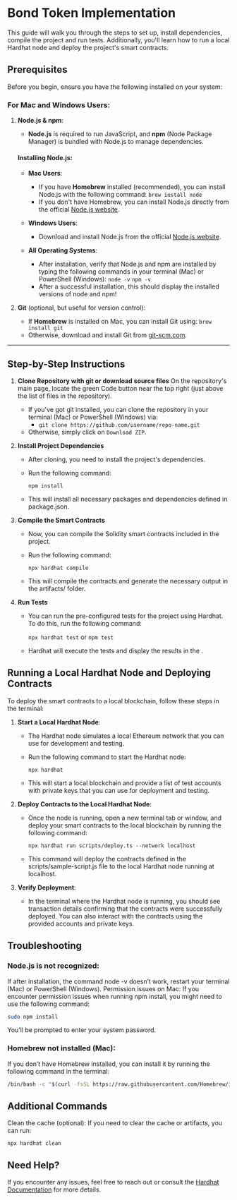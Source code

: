 # Bond Token Implementation

This guide will walk you through the steps to set up, install dependencies, compile the project and run tests. Additionally, you'll learn how to run a local Hardhat node and deploy the project's smart contracts.

## Prerequisites

Before you begin, ensure you have the following installed on your system:

### For Mac and Windows Users:

1. **Node.js & npm**:
   - **Node.js** is required to run JavaScript, and **npm** (Node Package Manager) is bundled with Node.js to manage dependencies.
   
   #### Installing Node.js:

   - **Mac Users**:
     - If you have **Homebrew** installed (recommended), you can install Node.js with the following command:
       `brew install node`
     - If you don't have Homebrew, you can install Node.js directly from the official [Node.js website](https://nodejs.org/).

   - **Windows Users**:
     - Download and install Node.js from the official [Node.js website](https://nodejs.org/).

   - **All Operating Systems**:
     - After installation, verify that Node.js and npm are installed by typing the following commands in your terminal (Mac) or PowerShell (Windows):
      `node -v`
      `npm -v`
     - After a successful installation, this should display the installed versions of node and npm!


2. **Git** (optional, but useful for version control):
   - If **Homebrew** is installed on Mac, you can install Git using:
     `brew install git`
   - Otherwise, download and install Git from [git-scm.com](https://git-scm.com/).

---

## Step-by-Step Instructions

1. **Clone Repository with git or download source files**
     On the repository's main page, locate the green Code button near the top right (just above the list of files in the repository).
      - If you've got git installed, you can clone the repository in your terminal (Mac) or PowerShell (Windows) via:
         - `git clone https://github.com/username/repo-name.git`
      - Otherwise, simply click on `Download ZIP`.

3. **Install Project Dependencies**
   - After cloning, you need to install the project's dependencies.
   - Run the following command:

     `npm install`

   - This will install all necessary packages and dependencies defined in package.json.

4. **Compile the Smart Contracts**
   - Now, you can compile the Solidity smart contracts included in the project.

   - Run the following command:

     `npx hardhat compile`

   - This will compile the contracts and generate the necessary output in the artifacts/ folder.

5. **Run Tests**
   - You can run the pre-configured tests for the project using Hardhat. To do this, run the following command:

     `npx hardhat test` or `npm test`

   - Hardhat will execute the tests and display the results in the .

## Running a Local Hardhat Node and Deploying Contracts

To deploy the smart contracts to a local blockchain, follow these steps in the terminal:

1. **Start a Local Hardhat Node**:
    - The Hardhat node simulates a local Ethereum network that you can use for development and testing.
    - Run the following command to start the Hardhat node:
  
      `npx hardhat`
    
    - This will start a local blockchain and provide a list of test accounts with private keys that you can use for deployment and testing.


2. **Deploy Contracts to the Local Hardhat Node**:
    - Once the node is running, open a new terminal tab or window, and deploy your smart contracts to the local blockchain by running the following command:

      `npx hardhat run scripts/deploy.ts --network localhost`

    - This command will deploy the contracts defined in the scripts/sample-script.js file to the local Hardhat node running at localhost.

3. **Verify Deployment**:
    - In the terminal where the Hardhat node is running, you should see transaction details confirming that the contracts were successfully deployed. You can also interact with the contracts using the provided accounts and private keys.

## Troubleshooting

### Node.js is not recognized: 

If after installation, the command node -v doesn’t work, restart your terminal (Mac) or PowerShell (Windows).
Permission issues on Mac: If you encounter permission issues when running npm install, you might need to use the following command:

```bash
sudo npm install
```
You’ll be prompted to enter your system password.

### Homebrew not installed (Mac): 
  
If you don’t have Homebrew installed, you can install it by running the following command in the terminal:

```bash
/bin/bash -c "$(curl -fsSL https://raw.githubusercontent.com/Homebrew/install/HEAD/install.sh)"
```

## Additional Commands

Clean the cache (optional): If you need to clear the cache or artifacts, you can run:

`npx hardhat clean`

## Need Help?

If you encounter any issues, feel free to reach out or consult the [Hardhat Documentation](https://hardhat.org/getting-started/) for more details.
